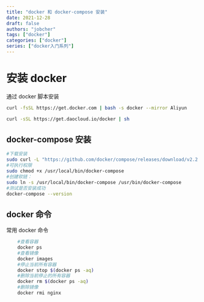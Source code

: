 ```yaml
---
title: "docker 和 docker-compose 安装"
date: 2021-12-28
draft: false
authors: "jobcher"
tags: ["docker"]
categories: ["docker"]
series: ["docker入门系列"]
---
```


# 安装 docker

通过 docker 脚本安装

```sh
curl -fsSL https://get.docker.com | bash -s docker --mirror Aliyun
```
```sh
curl -sSL https://get.daocloud.io/docker | sh
```

## docker-compose 安装

```sh
#下载安装
sudo curl -L "https://github.com/docker/compose/releases/download/v2.2.2/docker-compose-$(uname -s)-$(uname -m)" -o /usr/local/bin/docker-compose
#可执行权限
sudo chmod +x /usr/local/bin/docker-compose
#创建软链：
sudo ln -s /usr/local/bin/docker-compose /usr/bin/docker-compose
#测试是否安装成功
docker-compose --version
```

## docker 命令

常用 docker 命令

```sh
    #查看容器
    docker ps
    #查看镜像
    docker images
    #停止当前所有容器
    docker stop $(docker ps -aq)
    #删除当前停止的所有容器
    docker rm $(docker ps -aq)
    #删除镜像
    docker rmi nginx
```
